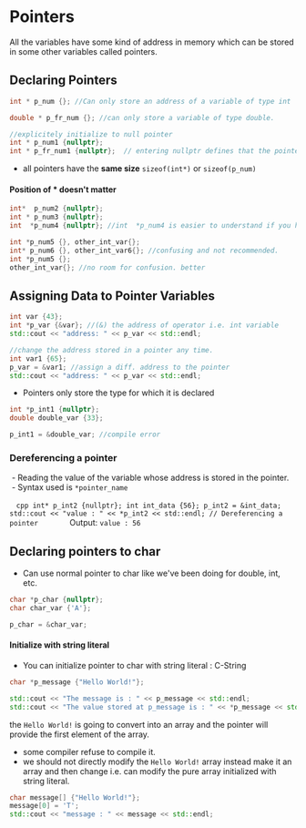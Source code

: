# Pointers
All the variables have some kind of address in memory which can be stored in some other variables called pointers.
## Declaring Pointers
```cpp
int * p_num {}; //Can only store an address of a variable of type int

double * p_fr_num {}; //can only store a variable of type double.

//explicitely initialize to null pointer
int * p_num1 {nullptr};
int * p_fr_num1 {nullptr};  // entering nullptr defines that the pointer doesnt point to anything.

```
- all pointers have the **same size** `sizeof(int*)` or `sizeof(p_num)`
#### Position of * doesn't matter
```cpp
int*  p_num2 {nullptr};
int * p_num3 {nullptr};
int  *p_num4 {nullptr}; //int  *p_num4 is easier to understand if you have multiple variables declared on the same line.

int *p_num5 {}, other_int_var{};
int* p_num6 {}, other_int_var6{}; //confusing and not recommended.
int *p_num5 {};
other_int_var{}; //no room for confusion. better
```
## Assigning Data to Pointer Variables

```cpp
int var {43};
int *p_var {&var}; //(&) the address of operator i.e. int variable 
std::cout << "address: " << p_var << std::endl;

//change the address stored in a pointer any time.
int var1 {65};
p_var = &var1; //assign a diff. address to the pointer
std::cout << "address: " << p_var << std::endl;
```
- Pointers only store the type for which it is declared
```cpp
int *p_int1 {nullptr};
double double_var {33};

p_int1 = &double_var; //compile error
```

### Dereferencing a pointer 
 - Reading the value of the variable whose address is stored in the pointer.
 - Syntax used is `*pointer_name` 

   ```cpp
int* p_int2 {nullptr};
int int_data {56};
p_int2 = &int_data;
std::cout << "value : " << *p_int2 << std::endl; // Dereferencing a pointer
    ```
    Output: `value : 56`
## Declaring pointers to char
- Can use normal pointer to char like we've been doing for double, int, etc.
```cpp
char *p_char {nullptr};
char char_var {'A'};

p_char = &char_var;
```
#### Initialize with string literal
- You can initialize pointer to char with string literal : C-String
```cpp
char *p_message {"Hello World!"};

std::cout << "The message is : " << p_message << std::endl;
std::cout << "The value stored at p_message is : " << *p_message << std::endl; //prints complete Hello World!
```
the `Hello World!` is going to convert into an array and the pointer will provide the first element of the array.
- some compiler refuse to compile it.
- we should not directly modify the `Hello World!` array instead make it an array and then change i.e. can modify the pure array initialized with string literal.
```cpp
char message[] {"Hello World!"};
message[0] = 'T';
std::cout << "message : " << message << std::endl;
```
